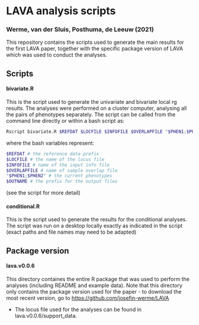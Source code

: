 # LAVA analysis scripts 
### Werme, van der Sluis, Posthuma, de Leeuw (2021)

This repository contains the scripts used to generate the main results for the first LAVA paper, together with the specific package version of LAVA which was used to conduct the analyses.

## Scripts
#### **bivariate.R**
This is the script used to generate the univariate and bivariate local rg results. The analyses were performed on a cluster computer, analysing all the pairs of phenotypes separately. The script can be called from the command line directly or within a bash script as: 
``` bash
Rscript bivariate.R $REFDAT $LOCFILE $INFOFILE $OVERLAPFILE "$PHEN1;$PHEN2" $OUTNAME
```

where the bash variables represent:
``` bash
$REFDAT # the reference data prefix
$LOCFILE # the name of the locus file 
$INFOFILE # name of the input info file
$OVERLAPFILE # name of sample overlap file
"$PHEN1;$PHEN2" # the current phenotypes
$OUTNAME # the prefix for the output files
```

(see the script for more detail)


#### **conditional.R**
This is the script used to generate the results for the conditional analyses. The script was run on a desktop locally exactly as indicated in the script (exact paths and file names may need to be adapted)

## Package version
#### **lava.v0.0.6**
This directory containes the entire R package that was used to perform the analyses (including README and example data). Note that this directory only contains the package version used for the paper - to download the most recent version, go to https://github.com/josefin-werme/LAVA
- The locus file used for the analyses can be found in lava.v0.0.6/support_data.
